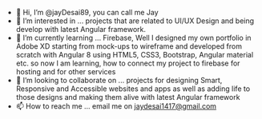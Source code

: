 - 👋 Hi, I’m @jayDesai89, you can call me Jay
- 👀 I’m interested in ... projects that are related to UI/UX Design and being develop with latest Angular framework.
- 🌱 I’m currently learning ... Firebase, Well I designed my own portfolio in Adobe XD starting from mock-ups to wireframe and developed from scratch with Angular 8 using HTML5, CSS3, Bootstrap, Angular material etc. so now I am learning, how to connect my project to firebase for hosting and for other services 
- 💞️ I’m looking to collaborate on ... projects for designing Smart, Responsive and Accessible websites and apps as well as adding life to those designs and making them alive with latest Angular framework
- 📫 How to reach me ... email me on jaydesai1417@gmail.com

<!---
jayDesai89/jayDesai89 is a ✨ special ✨ repository because its `README.md` (this file) appears on your GitHub profile.
You can click the Preview link to take a look at your changes.
--->

